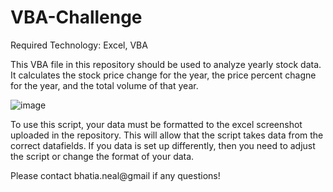# VBA-Challenge

Required Technology: Excel, VBA

This VBA file in this repository should be used to analyze yearly stock data.  It calculates the stock price change for the year, the price percent chagne for the year, and the total volume of that year.  


![image](https://user-images.githubusercontent.com/44051207/123546126-57b45880-d729-11eb-89dc-411cbf6addc1.png)

To use this script, your data must be formatted to the excel screenshot uploaded in the repository.  This will allow that the script takes data from the correct datafields.  If you data is set up differently, then you need to adjust the script or change the format of your data.

Please contact bhatia.neal@gmail if any questions!
